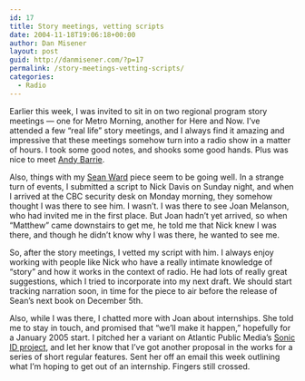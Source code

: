 ```yaml
---
id: 17
title: Story meetings, vetting scripts
date: 2004-11-18T19:06:18+00:00
author: Dan Misener
layout: post
guid: http://danmisener.com/?p=17
permalink: /story-meetings-vetting-scripts/
categories:
  - Radio
---
```

Earlier this week, I was invited to sit in on two regional program story meetings &#8212; one for Metro Morning, another for Here and Now. I&#8217;ve attended a few &#8220;real life&#8221; story meetings, and I always find it amazing and impressive that these meetings somehow turn into a radio show in a matter of hours. I took some good notes, and shooks some good hands. Plus was nice to meet [Andy Barrie](http://toronto.cbc.ca/metromorning/bios/barrie.jsp).

Also, things with my [Sean Ward](http://www.seanward.net) piece seem to be going well. In a strange turn of events, I submitted a script to Nick Davis on Sunday night, and when I arrived at the CBC security desk on Monday morning, they somehow thought I was there to see him. I wasn&#8217;t. I was there to see Joan Melanson, who had invited me in the first place. But Joan hadn&#8217;t yet arrived, so when &#8220;Matthew&#8221; came downstairs to get me, he told me that Nick knew I was there, and though he didn&#8217;t know why I was there, he wanted to see me.

So, after the story meetings, I vetted my script with him. I always enjoy working with people like Nick who have a really intimate knowledge of &#8220;story&#8221; and how it works in the context of radio. He had lots of really great suggestions, which I tried to incorporate into my next draft. We should start tracking narration soon, in time for the piece to air before the release of Sean&#8217;s next book on December 5th.

Also, while I was there, I chatted more with Joan about internships. She told me to stay in touch, and promised that &#8220;we&#8217;ll make it happen,&#8221; hopefully for a January 2005 start. I pitched her a variant on Atlantic Public Media&#8217;s [Sonic ID project](http://www.atlantic.org/projects/sonic_id.html), and let her know that I&#8217;ve got another proposal in the works for a series of short regular features. Sent her off an email this week outlining what I&#8217;m hoping to get out of an internship. Fingers still crossed.